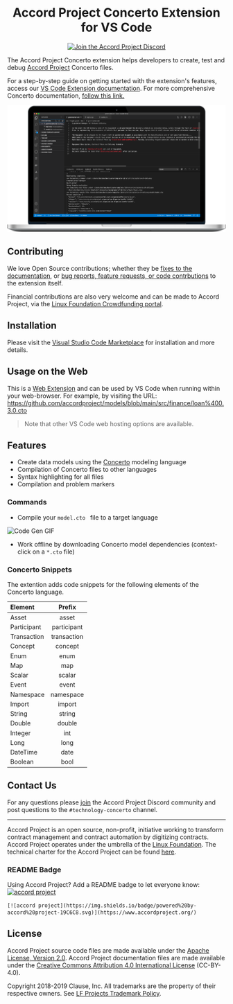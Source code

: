 <h1 align="center">
  Accord Project Concerto Extension for VS Code
</h1>

<p align="center">
  <a href="https://discord.com/invite/Zm99SKhhtA">
    <img src="https://img.shields.io/badge/Accord%20Project-Join%20Discord-blue" alt="Join the Accord Project Discord" />
  </a>
</p>

The Accord Project Concerto extension helps developers to create, test and debug [Accord Project](https://accordproject.org) Concerto files.

For a step-by-step guide on getting started with the extension's features, access our [VS Code Extension documentation](https://concerto.accordproject.org/docs/vscode). For more comprehensive Concerto documentation, [follow this link.](https://concerto.accordproject.org)

![Accord Project Extension Homepage](assets/VSCodeImage.png)

## Contributing

We love Open Source contributions; whether they be [fixes to the documentation](https://github.com/accordproject/concerto-docs), or [bug reports, feature requests, or code contrbutions](https://github.com/accordproject/vscode-web-extension) to the extension itself.

Financial contributions are also very welcome and can be made to Accord Project, via the [Linux Foundation Crowdfunding portal](https://crowdfunding.lfx.linuxfoundation.org/projects/accordproject).

## Installation

Please visit the [Visual Studio Code Marketplace](https://marketplace.visualstudio.com/items?itemName=accordproject.concerto-vscode-extension) for installation and more details.

## Usage on the Web

This is a [Web Extension](https://code.visualstudio.com/api/extension-guides/web-extensions) and can be used by VS Code when running within your web-browser. For example, by visiting the URL: https://github.com/accordproject/models/blob/main/src/finance/loan%400.3.0.cto

> Note that other VS Code web hosting options are available.

## Features

- Create data models using the [Concerto](https://concerto.accordproject.org) modeling language
- Compilation of Concerto files to other languages
- Syntax highlighting for all files
- Compilation and problem markers

### Commands

- Compile your ``model.cto `` file to a target language

![Code Gen GIF](./assets/Code%20Gen.gif)

- Work offline by downloading Concerto model dependencies (context-click on a `*.cto` file)

### Concerto Snippets

The extention adds code snippets for the following elements of the Concerto language.

| Element     |   Prefix    |
| :---------- | :---------: |
| Asset       |    asset    |
| Participant | participant |
| Transaction | transaction |
| Concept     |   concept   |
| Enum        |    enum     |
| Map         |    map      |
| Scalar      |    scalar   |
| Event       |    event    |
| Namespace   |   namespace |
| Import      |    import   |
| String      |    string   |
| Double      |    double   |
| Integer     |    int      |
| Long        |    long     |
| DateTime    |    date     |
| Boolean     |    bool     |

## Contact Us

For any questions please [join](https://discord.com/invite/Zm99SKhhtA) the Accord Project Discord community and post questions to the `#technology-concerto` channel.

---

Accord Project is an open source, non-profit, initiative working to transform contract management and contract automation by digitizing contracts. Accord Project operates under the umbrella of the [Linux Foundation][linuxfound]. The technical charter for the Accord Project can be found [here][charter].

### README Badge

Using Accord Project? Add a README badge to let everyone know: [![accord project](https://img.shields.io/badge/powered%20by-accord%20project-19C6C8.svg)](https://www.accordproject.org/)

```
[![accord project](https://img.shields.io/badge/powered%20by-accord%20project-19C6C8.svg)](https://www.accordproject.org/)
```

## License <a name="license"></a>

Accord Project source code files are made available under the [Apache License, Version 2.0][apache].
Accord Project documentation files are made available under the [Creative Commons Attribution 4.0 International License][creativecommons] (CC-BY-4.0).

Copyright 2018-2019 Clause, Inc. All trademarks are the property of their respective owners. See [LF Projects Trademark Policy](https://lfprojects.org/policies/trademark-policy/).

[linuxfound]: https://www.linuxfoundation.org
[charter]: https://github.com/accordproject/governance/blob/master/accord-project-technical-charter.md
[apmain]: https://accordproject.org/ 
[apblog]: https://medium.com/@accordhq
[apdoc]: https://docs.accordproject.org/
[apdiscord]: https://discord.com/invite/Zm99SKhhtA

[contributing]: https://github.com/accordproject/vscode-web-extension/blob/master/CONTRIBUTING.md
[developers]: https://github.com/accordproject/vscode-web-extension/blob/master/DEVELOPERS.md

[apache]: https://github.com/accordproject/vscode-web-extension/blob/master/LICENSE
[creativecommons]: http://creativecommons.org/licenses/by/4.0/
